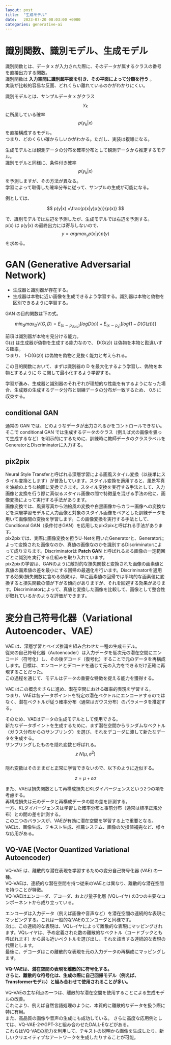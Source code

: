 ```yaml
---
layout: post
title:  "生成モデル"
date:   2023-07-20 08:03:00 +0900
categories: generative-ai
---
```


# 識別関数、識別モデル、生成モデル

識別関数とは、データ x が入力された際に、そのデータが属するクラスの番号を直接出力する関数。  
識別関数は **入力空間に識別超平面を引き、その平面によって分類を行う** 。  
実装が比較的容易な反面、どれくらい離れているのかがわかりにくい。  
  
識別モデルとは、サンプルデータ x がクラス $$y_k$$ に所属している確率 $$p(y_k|x)$$ を直接構成するモデル。  
つまり、どのくらい確からしいかがわかる。ただし、実装は複雑になる。  
  
生成モデルとは観測データの分布を確率分布として観測データから推定するモデル。  
識別モデルと同様に、条件付き確率 $$p(y_k|x)$$ を予測しますが、その方法が異なる。  
学習によって取得した確率分布に従って、サンプルの生成が可能になる。

例としては、

$$
p(y|x) =\frac{p(x|y)p(y)}{p(x)}
$$

で、識別モデルでは左辺を予測したが、生成モデルでは右辺を予測する。  
p(x) は p(y|x) の最終出力には寄与しないので、 $$y = argmax_y p(x|y)p(y)$$ を求める。

# GAN (Generative Adversarial Network)

- 生成器と識別器が存在する。
- 生成器は本物に近い画像を生成できるよう学習する。識別器は本物と偽物を区別できるように学習する。

GAN の目的関数は下の式。

$$
min_G max_D V(G, D) = E_(x∼p_{data})[logD(x)]+E_(x∼p_z)[log(1 - D(G(z)))]
$$

前項は識別器が本物を見分ける能力。  
G(z) は生成器が偽物を生成する能力なので、 D(G(z)) は偽物を本物と勘違いする確率。  
つまり、 1-D(G(z)) は偽物を偽物と見抜く能力と考えられる。  
  
この目的関数において、まずは識別器の D を最大化するよう学習し、偽物を本物とするように G に関して最小化するよう学習する。

学習が進み、生成器と識別器のそれぞれが理想的な性能を有するようになった場合、生成器の生成するデータ分布と訓練データの分布が一致するため、 0.5 に収束する。

## conditional GAN

通常の GAN では、どのようなデータが出力されるかをコントロールできない。  
そこで conditional GAN では生成するデータのクラス（例えば犬の画像を狙って生成するなど）を明示的にするために、訓練時に教師データのクラスラベルをGeneratorとDiscriminatorに入力する。

## pix2pix

Neural Style Transferと呼ばれる深層学習による画風スタイル変換（以後単にスタイル変換とします）が普及しています。スタイル変換を適用すると、風景写真を油絵のような絵画に変換できます。スタイル変換を実行する手法として、入力画像と変換を行う際に真似るスタイル画像の間で特徴量を混ぜる手法の他に、画像変換によって実行する手法があります。  
画像変換では、風景写真から油絵風の変換や白黒画像からカラー画像への変換などを深層学習モデルに入力画像と対象のスタイル画像をペアとした訓練データを用いて画像間の変換を学習します。この画像変換を実行する手法として、Conditional GAN（条件付きGAN）を応用したpix2pixと呼ばれる手法があります。  
pix2pixでは、実際に画像変換を担うU-Netを用いたGeneratorと、Generatorによって変換された画像なのか、真値の画像なのかを識別するDiscriminatorによって成り立ちます。Discriminatorは **Patch GAN** と呼ばれるある画像の一定範囲ごとに識別を実行する仕組みを取り入れています。  
pix2pixの学習は、GANのように敵対的な損失関数と変換された画像の画素値と真値の画素値の差を最小にする回帰の最適化を行います。Discriminatorを適用する効果(損失関数に含める効果)は、単に画素値の回帰では平均的な画素値に変換すると損失関数の値が下がる傾向がありますが、それを回避する効果があります。Discriminatorによって、真値と変換した画像を比較して、画像として整合性が取れているかのような評価ができます。  

# 変分自己符号化器（Variational Autoencoder、VAE）

VAE は、深層学習とベイズ推論を組み合わせた一種の生成モデル。  
従来の自己符号化器（Autoencoder）は入力データを低次元の潜在空間にエンコード（符号化）し、その後デコード（復号化）することで元のデータを再構成します。目標は、エンコードとデコードを通じて元の入力をできるだけ正確に再現することだった。  
この過程を通じて、モデルはデータの重要な特徴を捉える能力を獲得する。  
  
VAE はこの概念をさらに進め、潜在空間における確率的表現を学習する。  
つまり、VAEは各データポイントを特定の潜在ベクトルにエンコードするのではなく、潜在ベクトルが従う確率分布（通常はガウス分布）のパラメータを推定する。  

そのため、VAEはデータの生成モデルとして使用できる。  
新たなデータポイントを生成するために、まず潜在空間からランダムなベクトル（ガウス分布からのサンプリング）を選び、それをデコーダに渡して新たなデータを生成する。  
サンプリングしたものを隠れ変数と呼ばれる。 $$z~N(\mu, \sigma^2)$$  
隠れ変数はそのままだと正常に学習できないので、以下のように近似する。  

$$
z = \mu + \varepsilon \sigma
$$

また、VAEは損失関数として再構成損失とKLダイバージェンスという2つの項を考慮する。  
再構成損失は元のデータと再構成データの間の差を計測する。  
一方、KLダイバージェンスは学習した確率分布と事前分布（通常は標準正規分布）との間の差を計測する。  
この二つのバランスが、VAEが有効に潜在空間を学習する上で重要となる。
VAEは、画像生成、テキスト生成、推薦システム、画像の欠損値補完など、様々な応用がある。

## VQ-VAE (Vector Quantized Variational Autoencoder)

VQ-VAE は、離散的な潜在表現を学習するための変分自己符号化器 (VAE) の一種。  
VQ-VAEは、連続的な潜在空間を持つ従来のVAEとは異なり、離散的な潜在空間を持つことが特徴。  
VQ-VAEはエンコーダ、デコーダ、および量子化層 (VQレイヤ) の3つの主要なコンポーネントから成り立っている。  
  
エンコーダは入力データ（例えば画像や音声など）を潜在空間の連続的な表現にマッピングする。これは一般的なVAEのエンコーダと同様です。  
次に、この連続的な表現は、VQレイヤによって離散的な表現にマッピングされます。VQレイヤは、予め定義された数の離散的なベクトル（コードブックとも呼ばれます）から最も近いベクトルを選び出し、それを該当する連続的な表現の代替とします。  
最後に、デコーダはこの離散的な表現を元の入力データの再構成にマッピングします。

**VQ-VAEは、潜在空間の表現を離散的に符号化する。  
さらに、離散的な符号化は、生成の際に自己回帰モデル（例えば、Transformerモデル）と組み合わせて使用されることが多い。**  

VQ-VAEの主な利点の一つは、離散的な潜在空間を使用することによる生成モデルの改善。  
これにより、例えば自然言語処理のように、本質的に離散的なデータを扱う際に特に有用。  
また、高品質の画像や音声の生成にも成功している。
さらに高度な応用例としては、VQ-VAE-2やGPT-3と組み合わせたDALL-Eなどがある。  
これらはVQ-VAEの能力を利用して、テキストの説明から画像を生成したり、新しいクリエイティブなアートワークを生成したりすることが可能。